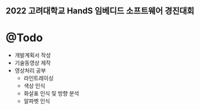 ## 2022 고려대학교 HandS 임베디드 소프트웨어 경진대회

# @Todo
* 개발계획서 작성
* 기술동영상 제작
* 영상처리 공부
  * 라인트레이싱
  * 색상 인식
  * 화살표 인식 및 방향 분석
  * 알파벳 인식 
